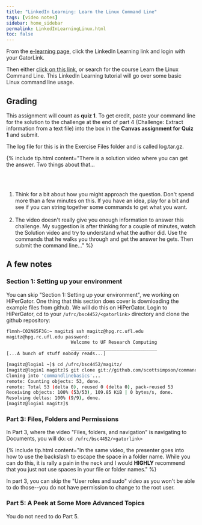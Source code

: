 ```yaml
---
title: "LinkedIn Learning: Learn the Linux Command Line"
tags: [video notes]
sidebar: home_sidebar
permalink: LinkedInLearningLinux.html
toc: false
---
```


From the [e-learning page](https://elearning.ufl.edu/), click the LinkedIn Learning link and login with your GatorLink.

Then either [click on this link](https://www.linkedin.com/learning/learning-linux-command-line-2/learning-linux-command-line?u=41282748), or search for the course Learn the Linux Command Line. This LinkedIn Learning tutorial will go over some basic Linux command line usage.

## Grading

This assignment will count as **quiz 1**. To get credit, paste your command line for the solution to the challenge at the end of part 4 (Challenge: Extract information from a text file) into the box in the **Canvas assignment for Quiz 1** and submit.

The log file for this is in the Exercise Files folder and is called log.tar.gz.

{% include tip.html content="There is a solution video where you can get the answer. Two things about that...

<br><br>

1. Think for a bit about how you might approach the question. Don't spend more than a few minutes on this. If you have an idea, play for a bit and see if you can string together some commands to get what you want.
<br><br>
2. The video doesn't really give you enough information to answer this challenge. My suggestion is after thinking for a couple of minutes, watch the Solution video and try to understand what the author did. Use the commands that he walks you through and get the answer he gets. Then submit the command line..." %} 

## A few notes

### Section 1: Setting up your environment

You can skip "Section 1: Setting up your environment", we working on HiPerGator. One thing that this section does cover is downloading the example files from github. We will do this on HiPerGator. Login to HiPerGator, cd to your `/ufrc/bsc4452/<gatorlink>` directory and clone the github repository:

```bash
flmnh-C02N85F3G:~ magitz$ ssh magitz@hpg.rc.ufl.edu
magitz@hpg.rc.ufl.edu password: 
                        Welcome to UF Research Computing                        
                        ________________________________                        
[...A bunch of stuff nobody reads...]

[magitz@login1 ~]$ cd /ufrc/bsc4452/magitz/
[magitz@login1 magitz]$ git clone git://github.com/scottsimpson/commandlinebasics
Cloning into 'commandlinebasics'...
remote: Counting objects: 53, done.
remote: Total 53 (delta 0), reused 0 (delta 0), pack-reused 53
Receiving objects: 100% (53/53), 109.85 KiB | 0 bytes/s, done.
Resolving deltas: 100% (9/9), done.
[magitz@login1 magitz]$
```

### Part 3: Files, Folders and Permissions

In Part 3, where the video "Files, folders, and navigation" is navigating to Documents, you will do: `cd /ufrc/bsc4452/<gatorlink>`
 
{% include tip.html content="In the same video, the presenter goes into how to use the backslash to escape the space in a folder name. While you can do this, it is rally a pain in the neck and I would **HIGHLY** recommend that you just not use spaces in your file or folder names." %}

In part 3, you can skip the "User roles and sudo" video as you won't be able to do those--you do not have permission to change to the root user.

### Part 5: A Peek at Some More Advanced Topics

You do not need to do Part 5.